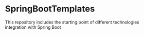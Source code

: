 # SpringBootTemplates
This repository includes the starting point of different technologies integration with Spring Boot


